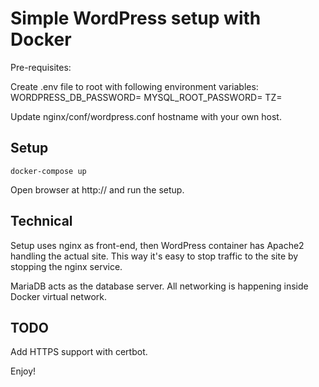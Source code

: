 # Simple WordPress setup with Docker

Pre-requisites:

Create .env file to root with following environment variables:
WORDPRESS_DB_PASSWORD=<random-password>
MYSQL_ROOT_PASSWORD=<same-random-password>
TZ=<optional-time-zone>

Update nginx/conf/wordpress.conf hostname with your own host.

## Setup

```
docker-compose up
```

Open browser at http://<hostname> and run the setup.

## Technical

Setup uses nginx as front-end, then WordPress container has Apache2 handling the actual site.
This way it's easy to stop traffic to the site by stopping the nginx service.

MariaDB acts as the database server.
All networking is happening inside Docker virtual network.

## TODO

Add HTTPS support with certbot.


Enjoy!
